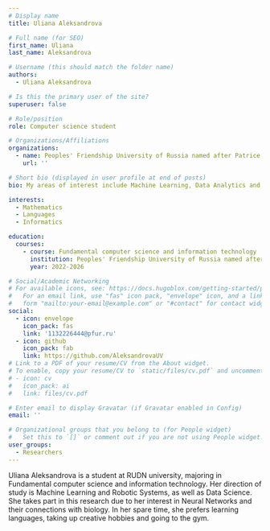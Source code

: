 ```yaml
---
# Display name
title: Uliana Aleksandrova

# Full name (for SEO)
first_name: Uliana
last_name: Aleksandrova

# Username (this should match the folder name)
authors:
  - Uliana Aleksandrova

# Is this the primary user of the site?
superuser: false

# Role/position
role: Computer science student

# Organizations/Affiliations
organizations:
  - name: Peoples' Friendship University of Russia named after Patrice Lumumba
    url: ''

# Short bio (displayed in user profile at end of posts)
bio: My areas of interest include Machine Learning, Data Analytics and Neural networks.

interests:
  - Mathematics
  - Languages
  - Informatics

education:
  courses:
    - course: Fundamental computer science and information technology
      institution: Peoples' Friendship University of Russia named after Patrice Lumumba
      year: 2022-2026

# Social/Academic Networking
# For available icons, see: https://docs.hugoblox.com/getting-started/page-builder/#icons
#   For an email link, use "fas" icon pack, "envelope" icon, and a link in the
#   form "mailto:your-email@example.com" or "#contact" for contact widget.
social:
  - icon: envelope
    icon_pack: fas
    link: '1132226444@pfur.ru'
  - icon: github
    icon_pack: fab
    link: https://github.com/AleksandrovaUV
# Link to a PDF of your resume/CV from the About widget.
# To enable, copy your resume/CV to `static/files/cv.pdf` and uncomment the lines below.
# - icon: cv
#   icon_pack: ai
#   link: files/cv.pdf

# Enter email to display Gravatar (if Gravatar enabled in Config)
email: ''

# Organizational groups that you belong to (for People widget)
#   Set this to `[]` or comment out if you are not using People widget.
user_groups:
  - Researchers
---
```


Uliana Aleksandrova is a student at RUDN university, majoring in Fundamental computer science and information technology. Her direction of study is Machine Learning and Robotic Systems, as well as Data Science. She takes part in this research due to her interest in Neural Networks and their connections with biology. In her spare time, she prefers learning languages, taking up creative hobbies and going to the gym.
